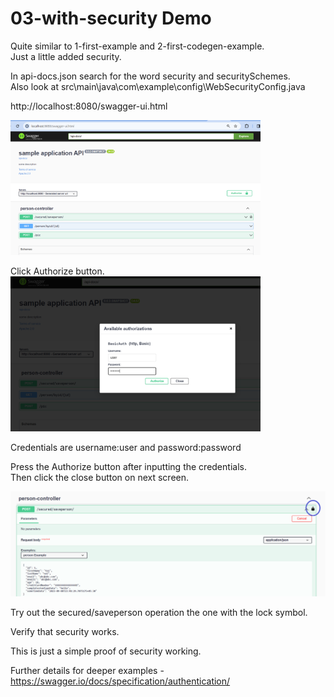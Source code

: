 # 03-with-security Demo #

Quite similar to 1-first-example  and 2-first-codegen-example.   
Just a little added security.   

In api-docs.json search for the word security and securitySchemes.   
Also look at src\main\java\com\example\config\WebSecurityConfig.java   

http://localhost:8080/swagger-ui.html   

<img src="imgs/screen01.png" alt="Step1" width="400"/>

Click Authorize button.   
<img src="imgs/screen02.png" alt="Step2" width="400"/>

Credentials are username:user and password:password    

Press the Authorize button after inputting the credentials.   
Then click the close button on next screen.   

<img src="imgs/screen03.png" alt="Step2" width="600"/>    

Try out the secured/saveperson operation the one with the lock symbol.

Verify that security works.  


This is just a simple proof of security working.

Further details for deeper examples - https://swagger.io/docs/specification/authentication/   




